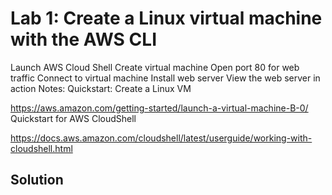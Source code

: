 # Lab 1: Create a Linux virtual machine with the AWS CLI

Launch AWS Cloud Shell
Create virtual machine
Open port 80 for web traffic
Connect to virtual machine
Install web server
View the web server in action
Notes: Quickstart: Create a Linux VM

https://aws.amazon.com/getting-started/launch-a-virtual-machine-B-0/ Quickstart for AWS CloudShell

https://docs.aws.amazon.com/cloudshell/latest/userguide/working-with-cloudshell.html



## Solution

